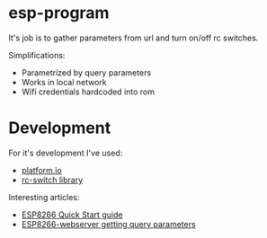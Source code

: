 # esp-program

It's job is to gather parameters from url and turn on/off rc switches. 

Simplifications:

* Parametrized by query parameters
* Works in local network
* Wifi credentials hardcoded into rom

# Development

For it's development I've used:

* [platform.io](http://platform.io/)
* [rc-switch library](https://github.com/ninjablocks/arduino/tree/master/RCSwitch)

Interesting articles:

* [ESP8266 Quick Start guide](http://rancidbacon.com/files/kiwicon8/ESP8266_WiFi_Module_Quick_Start_Guide_v_1.0.4.pdf)
* [ESP8266-webserver getting query parameters](https://techtutorialsx.wordpress.com/2016/10/22/esp8266-webserver-getting-query-parameters/)

